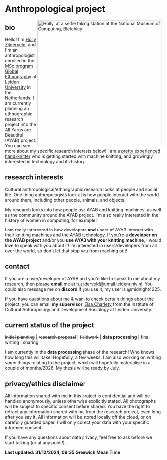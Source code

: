 # Anthropological project

<img align="right" src="https://cdn.some.pics/holly/6772ed0f6ee95.jpg" alt="Holly, at a selfie taking station at the National Museum of Computing, Bletchley." width="400"/>

## bio
Hello! I'm [Holly Zijderveld](https://hollyz1jderveld.github.io), and I'm an anthropologist enrolled in the [MSc program Global Ethnography](https://www.universiteitleiden.nl/en/education/study-programmes/master/cultural-anthropology-and-development-sociology/global-ethnography) at [Leiden University](https://en.wikipedia.org/wiki/Leiden_University) in the Netherlands. I am currently planning an ethnographic research project into the All Yarns are Beautiful (AYAB) project. You can see more about my specific research interests below! I am a [pretty experienced hand-knitter](https://www.ravelry.com/people/Midnight4225) who is getting started with machine knitting, and growingly interested in technology and its history.

## research interests
Cultural anthropological/ethnographic research looks at people and social life. One thing anthropologists look at is how people interact with the world around them, including other people, animals, and objects.  

My research looks into how people use AYAB and knitting machines, as well as the community around the AYAB project. I'm also really interested in the history of women in computing, for example!

I am really interested in how developers **and** users of AYAB interact with their knitting machines and the AYAB technology. If you're a **developer on the AYAB project** and/or you **use AYAB with your knitting machine**, I would love to speak with you about it! I'm interested in users/developers from all over the world, so don't let that stop you from reaching out!

## contact
If you are a user/developer of AYAB and you'd like to speak to me about my research, then please **email** me at h.zijderveld@umail.leidenuniv.nl. You could also message me on **discord** if you use it, my user is @midnight4225. 

If you have questions about me & want to check certain things about the project, you can email **my supervisor**, [Elsa Charlety](https://www.universiteitleiden.nl/en/staffmembers/elsa-charlety#tab-1) from the Institute of Cultural Anthropology and Development Sociology at Leiden University.

## current status of the project
~~initial planning~~ | ~~research proposal~~ | ~~fieldwork~~ | **data processing** | final writing | sharing

I am currently in the **data processing** phase of the research! Who knows how long this will take! Hopefully, a few weeks. I am also working on writing *some* things relating to the project, which will hopefully materialise in a couple of months/2026. My thesis will be ready by July.

## privacy/ethics disclaimer
All information shared with me in this project is confidential and will be handled anonymously, unless otherwise explicitly stated. All photographs will be subject to specific consent before shared. You have the right to retract any information shared with me from the research project, even long after you say it. All information will be stored locally off the cloud, or on carefully guarded paper. I will only collect your data with your specific informed consent.

If you have any questions about data privacy, feel  free to ask before we start talking (or at any point!). 

**Last updated: 31/12/2024, 09:35 Grenwich Mean Time**
